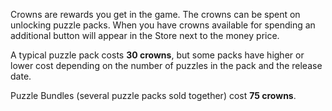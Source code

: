 ﻿Crowns are rewards you get in the game. The crowns can be spent on unlocking puzzle packs. When you have crowns available for spending an additional button will appear in the Store next to the money price. 

A typical puzzle pack costs **30 crowns**, but some packs have higher or lower cost depending on the number of puzzles in the pack and the release date.

Puzzle Bundles (several puzzle packs sold together) cost **75 crowns**.
